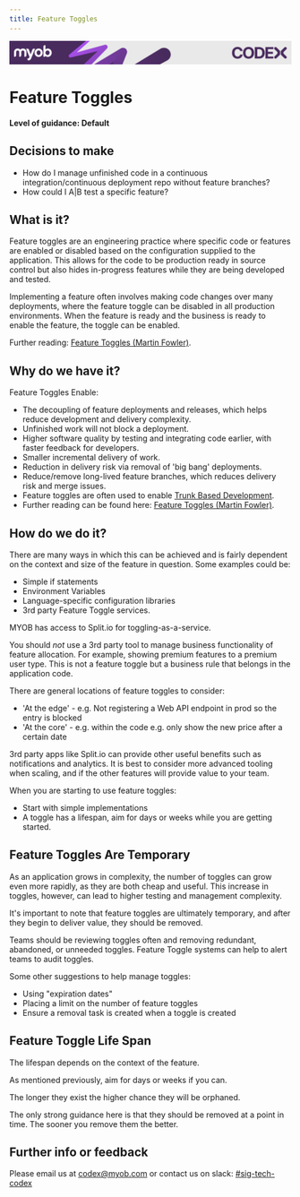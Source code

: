 ```yaml
---
title: Feature Toggles
---
```

<!-- confluence-page-id: 9293661745 -->
![](../assets/BANNER.png)
# Feature Toggles
#### Level of guidance: Default

## Decisions to make
- How do I manage unfinished code in a continuous integration/continuous deployment repo without feature branches?
- How could I A|B test a specific feature?

## What is it?
Feature toggles are an engineering practice where specific code or features are enabled or disabled based on the configuration supplied to the application. This allows for the code to be production ready in source control but also hides in-progress features while they are being developed and tested.


Implementing a feature often involves making code changes over many deployments, where the feature toggle can be disabled in all production environments. When the feature is ready and the business is ready to enable the feature, the toggle can be enabled.

Further reading: [Feature Toggles (Martin Fowler)](https://martinfowler.com/articles/feature-toggles.html).

## Why do we have it?

Feature Toggles Enable:
* The decoupling of feature deployments and releases, which helps reduce development and delivery complexity.
* Unfinished work will not block a deployment.
* Higher software quality by testing and integrating code earlier, with faster feedback for developers.
* Smaller incremental delivery of work.
* Reduction in delivery risk via removal of 'big bang' deployments.
* Reduce/remove long-lived feature branches, which reduces delivery risk and merge issues.
* Feature toggles are often used to enable [Trunk Based Development](./trunk-based-development.md).
* Further reading can be found here: [Feature Toggles (Martin Fowler)](https://martinfowler.com/articles/feature-toggles.html).

## How do we do it?
There are many ways in which this can be achieved and is fairly dependent on the context and size of the feature in question. Some examples could be:
- Simple if statements
- Environment Variables
- Language-specific configuration libraries
- 3rd party Feature Toggle services.

MYOB has access to Split.io for toggling-as-a-service.

You should _not_ use a 3rd party tool to manage business functionality of feature allocation. For example, showing premium features to a premium user type. This is not a feature toggle but a business rule that belongs in the application code.

There are general locations of feature toggles to consider:
* 'At the edge' - e.g. Not registering a Web API endpoint in prod so the entry is blocked
* 'At the core' - e.g. within the code e.g. only show the new price after a certain date

3rd party apps like Split.io can provide other useful benefits such as notifications and analytics. It is best to consider more advanced tooling when scaling, and if the other features will provide value to your team.

When you are starting to use feature toggles:
* Start with simple implementations
* A toggle has a lifespan, aim for days or weeks while you are getting started.

## Feature Toggles Are Temporary
As an application grows in complexity, the number of toggles can grow even more rapidly, as they are both cheap and useful. This increase in toggles, however, can lead to higher testing and management complexity.

It's important to note that feature toggles are ultimately temporary, and after they begin to deliver value, they should be removed.

Teams should be reviewing toggles often and removing redundant, abandoned, or unneeded toggles. Feature Toggle systems can help to alert teams to audit toggles.

Some other suggestions to help manage toggles:
* Using "expiration dates"
* Placing a limit on the number of feature toggles
* Ensure a removal task is created when a toggle is created

## Feature Toggle Life Span
The lifespan depends on the context of the feature.

As mentioned previously, aim for days or weeks if you can.

The longer they exist the higher chance they will be orphaned.

The only strong guidance here is that they should be removed at a point in time. The sooner you remove them the better.

## Further info or feedback
Please email us at codex@myob.com or contact us on slack: [#sig-tech-codex](https://myob.slack.com/archives/C02N8ADPGUX)
